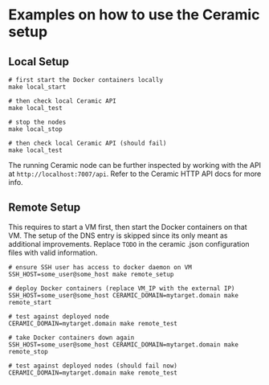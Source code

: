 # Examples on how to use the Ceramic setup

## Local Setup

```
# first start the Docker containers locally
make local_start

# then check local Ceramic API
make local_test

# stop the nodes
make local_stop

# then check local Ceramic API (should fail)
make local_test
```

The running Ceramic node can be further inspected by working with the API at
`http://localhost:7007/api`. Refer to the Ceramic HTTP API docs for more info.

## Remote Setup

This requires to start a VM first, then start the Docker containers on that VM.
The setup of the DNS entry is skipped since its only meant as additional improvements.
Replace `TODO` in the ceramic .json configuration files with valid information.

```
# ensure SSH user has access to docker daemon on VM
SSH_HOST=some_user@some_host make remote_setup

# deploy Docker containers (replace VM_IP with the external IP)
SSH_HOST=some_user@some_host CERAMIC_DOMAIN=mytarget.domain make remote_start 

# test against deployed node
CERAMIC_DOMAIN=mytarget.domain make remote_test

# take Docker containers down again
SSH_HOST=some_user@some_host CERAMIC_DOMAIN=mytarget.domain make remote_stop

# test against deployed nodes (should fail now)
CERAMIC_DOMAIN=mytarget.domain make remote_test
```
